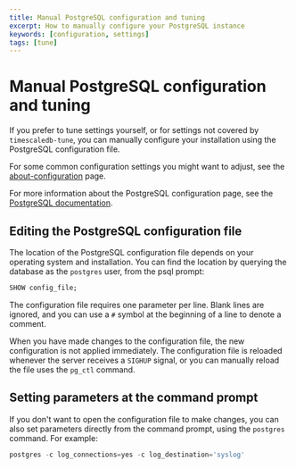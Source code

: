 ```yaml
---
title: Manual PostgreSQL configuration and tuning
excerpt: How to manually configure your PostgreSQL instance
keywords: [configuration, settings]
tags: [tune]
---
```


# Manual PostgreSQL configuration and tuning

If you prefer to tune settings yourself, or for settings not covered by `timescaledb-tune`, you can manually configure your installation using the PostgreSQL configuration file.

For some common configuration settings you might want to adjust, see the
[about-configuration][about-configuration] page.

For more information about the PostgreSQL configuration page, see the
[PostgreSQL documentation][pg-config].

## Editing the PostgreSQL configuration file

The location of the PostgreSQL configuration file depends on your operating
system and installation. You can find the location by querying the database as
the `postgres` user, from the psql prompt:

```sql
SHOW config_file;
```

The configuration file requires one parameter per line. Blank lines are ignored,
and you can use a `#` symbol at the beginning of a line to denote a comment.

When you have made changes to the configuration file, the new configuration is
not applied immediately. The configuration file is reloaded whenever the server
receives a `SIGHUP` signal, or you can manually reload the file uses the
`pg_ctl` command.

## Setting parameters at the command prompt

If you don't want to open the configuration file to make changes, you can also
set parameters directly from the command prompt, using the `postgres` command.
For example:

```sql
postgres -c log_connections=yes -c log_destination='syslog'
```

[about-configuration]: /timescaledb/:currentVersion:/how-to-guides/configuration/about-configuration
[pg-config]: https://www.postgresql.org/docs/current/config-setting.html
